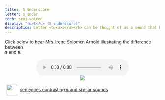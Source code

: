 ```yaml
---
title:  S Underscore
letter: s_under
tech: semi-voiced
display: "<u>S</u> (S underscore)"
description: Letter <b><u>s</u></b> can be thought of as a sound that begins as Tanacross <b>s</b> and ends as Tanacross <b>z</b>. This sound occurs only at the start of a syllable.
---
```



Click below to hear Mrs. Irene Solomon Arnold illustrating the difference between <br><b>s</b> and <b><u>s</u></b>.


<center>
<audio controls src="{{ site.baseurl }}/assets/audio/s_s_under_comp.mp3" type="audio/mpeg">Your browser does not support the audio element.</audio><br/>
<img src="{{ site.baseurl }}/assets/gif/s_s_under_comp.gif" border="0">
</center>

<p>
<img src="{{ site.baseurl }}/assets/images/question.png" width="34" height="34" hspace="5" align="absmiddle"> <a href="../alveolar_comp/sib1_sent/sib1_sent.html"> sentences contrasting <b><u>s</u></b> and similar sounds</a><br />
</p>

						